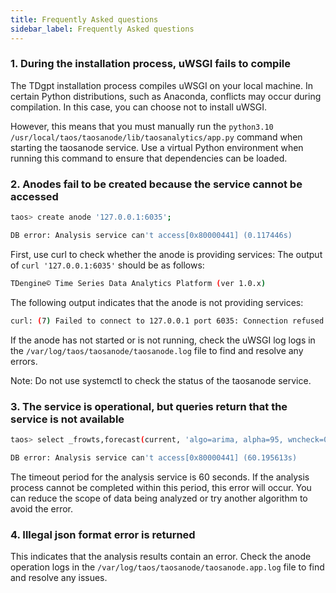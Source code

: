 ```yaml
---
title: Frequently Asked questions
sidebar_label: Frequently Asked questions
---
```


### 1. During the installation process, uWSGI fails to compile

The TDgpt installation process compiles uWSGI on your local machine. In certain Python distributions, such as Anaconda, conflicts may occur during compilation. In this case, you can choose not to install uWSGI.

However, this means that you must manually run the `python3.10 /usr/local/taos/taosanode/lib/taosanalytics/app.py` command when starting the taosanode service. Use a virtual Python environment when running this command to ensure that dependencies can be loaded.

### 2. Anodes fail to be created because the service cannot be accessed

```bash
taos> create anode '127.0.0.1:6035';

DB error: Analysis service can't access[0x80000441] (0.117446s)
```

First, use curl to check whether the anode is providing services: The output of `curl '127.0.0.1:6035'` should be as follows:

```bash
TDengine© Time Series Data Analytics Platform (ver 1.0.x)
```

The following output indicates that the anode is not providing services:

```bash
curl: (7) Failed to connect to 127.0.0.1 port 6035: Connection refused
```

If the anode has not started or is not running, check the uWSGI log logs in the `/var/log/taos/taosanode/taosanode.log` file to find and resolve any errors.

Note: Do not use systemctl to check the status of the taosanode service.

### 3. The service is operational, but queries return that the service is not available

```bash
taos> select _frowts,forecast(current, 'algo=arima, alpha=95, wncheck=0, rows=20') from d1 where ts<='2017-07-14 10:40:09.999';

DB error: Analysis service can't access[0x80000441] (60.195613s)
```

The timeout period for the analysis service is 60 seconds. If the analysis process cannot be completed within this period, this error will occur. You can reduce the scope of data being analyzed or try another algorithm to avoid the error.

### 4. Illegal json format error is returned

This indicates that the analysis results contain an error. Check the anode operation logs in the `/var/log/taos/taosanode/taosanode.app.log` file to find and resolve any issues.
